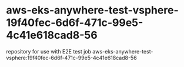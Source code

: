 # aws-eks-anywhere-test-vsphere-19f40fec-6d6f-471c-99e5-4c41e618cad8-56
repository for use with E2E test job aws-eks-anywhere-test-vsphere:19f40fec-6d6f-471c-99e5-4c41e618cad8-56

